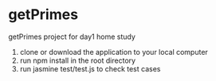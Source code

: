 # getPrimes
getPrimes project for day1 home study

1. clone or download the application to your local computer
2. run npm install in the root directory
3. run jasmine test/test.js to check test cases
